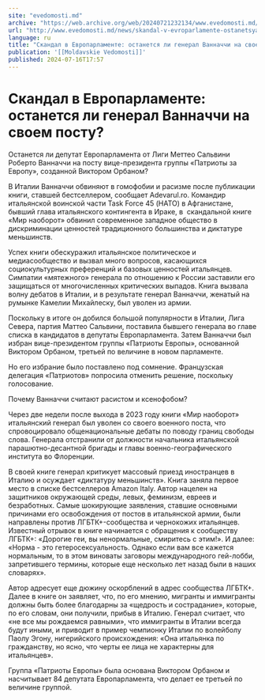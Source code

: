 ```yaml
---
site: "evedomosti.md"
archive: "https://web.archive.org/web/20240721232134/www.evedomosti.md/news/skandal-v-evroparlamente-ostanetsya-li-general-vannachchi-na"
url: "http://www.evedomosti.md/news/skandal-v-evroparlamente-ostanetsya-li-general-vannachchi-na"
language: ru
title: "Скандал в Европарламенте: останется ли генерал Ванначчи на своем посту?"
publication: '[[Moldavskie Vedomosti]]'
published: 2024-07-16T17:57
---
```


# Скандал в Европарламенте: останется ли генерал Ванначчи на своем посту?

Останется ли депутат Европарламента от Лиги Меттео Сальвини Роберто Ванначчи на посту вице-президента группы «Патриоты за Европу», созданной Виктором Орбаном?

В Италии Ванначчи обвиняют в гомофобии и расизме после публикации книги, ставшей бестселлером, сообщает Аdevarul.ro. Командир итальянской воинской части Task Force 45 (НАТО) в Афганистане, бывший глава итальянского контингента в Ираке, в  скандальной книге «Мир наоборот» обвинил современное западное общество в дискриминации ценностей традиционного большинства и диктатуре меньшинств.

Успех книги обескуражил итальянское политическое и медиасообщество и вызвал много вопросов, касающихся социокультурных преференций и базовых ценностей итальянцев. Симпатии «мятежного» генерала по отношению к России заставили его защищаться от многочисленных критических выпадов. Книга вызвала волну дебатов в Италии, и в результате генерал Ванначчи, женатый на румынке Камелии Михайлеску, был уволен из армии.

Поскольку в итоге он добился большой популярности в Италии, Лига Севера, партия Маттео Сальвини, поставила бывшего генерала во главе списка в кандидатов в депутаты Европарламента. Затем Ванначчи был избран вице-президентом группы «Патриоты Европы», основанной Виктором Орбаном, третьей по величине в новом парламенте.

Но его избрание было поставлено под сомнение. Французская делегация «Патриотов» попросила отменить решение, поскольку голосование.

Почему Ванначчи считают расистом и ксенофобом?

Через две недели после выхода в 2023 году книги «Мир наоборот» итальянский генерал был уволен со своего военного поста, что спровоцировало общенациональные дебаты по поводу границ свободы слова. Генерала отстранили от должности начальника итальянской парашютно-десантной бригады и главы военно-географического института во Флоренции.

В своей книге генерал критикует массовый приезд иностранцев в Италию и осуждает «диктатуру меньшинств». Книга заняла первое место в списке бестселлеров Amazon Italy. Автор нацелен на защитников окружающей среды, левых, феминизм, евреев и безработных. Самые шокирующие заявления, ставшие основными причинами его освобождения от постов в итальянской армии, были направлены против ЛГБТК+-сообщества и чернокожих итальянцев. Известный отрывок в книге начинается с обращения к сообществу ЛГБТК+: «Дорогие геи, вы ненормальные, смиритесь с этим!». И далее: «Норма - это гетеросексуальность. Однако если вам все кажется нормальным, то в этом виноваты заговоры международного гей-лобби, запретившего термины, которые еще несколько лет назад были в наших словарях».

Автор адресует еще дюжину оскорблений в адрес сообщества ЛГБТК+. Далее в книге он заявляет, что, по его мнению, мигранты и иммигранты должны быть более благодарны за «щедрость и сострадание», которые, по его словам, они получили, прибыв в Италию. Генерал считает, что «не все мы рождаемся равными», что иммигранты в Италии всегда будут иными, и приводит в пример чемпионку Италии по волейболу Паолу Эгону, нигерийского происхождения: «Она итальянка по гражданству, но ясно, что черты ее лица не характерны для итальянцев».

Группа «Патриоты Европы» была основана Виктором Орбаном и насчитывает 84 депутата Европарламента, что делает ее третьей по величине группой.